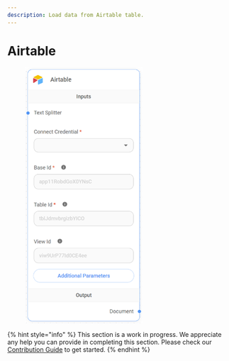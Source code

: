 ```yaml
---
description: Load data from Airtable table.
---
```


# Airtable

<figure><img src="../../../.gitbook/assets/image (1) (1) (1) (1).png" alt="" width="265"><figcaption></figcaption></figure>

{% hint style="info" %}
This section is a work in progress. We appreciate any help you can provide in completing this section. Please check our [Contribution Guide](https://toi500.gitbook.io/flowise-docs/contributing) to get started.
{% endhint %}
